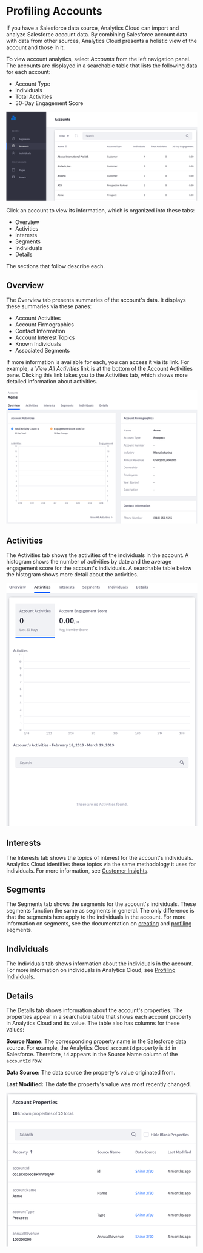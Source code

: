# Profiling Accounts

If you have a Salesforce data source, Analytics Cloud can import and analyze 
Salesforce account data. By combining Salesforce account data with data from 
other sources, Analytics Cloud presents a holistic view of the account and those 
in it. 

To view account analytics, select *Accounts* from the left navigation panel. The 
accounts are displayed in a searchable table that lists the following data for 
each account: 

-   Account Type
-   Individuals
-   Total Activities
-   30-Day Engagement Score

![Figure 1: The Accounts tab lists the Salesforce accounts imported in Analytics Cloud.](../../images/accounts.png)

Click an account to view its information, which is organized into these tabs: 

-   Overview
-   Activities
-   Interests
-   Segments
-   Individuals
-   Details

The sections that follow describe each. 

## Overview 

The Overview tab presents summaries of the account's data. It displays these 
summaries via these panes: 

-   Account Activities
-   Account Firmographics
-   Contact Information
-   Account Interest Topics
-   Known Individuals
-   Associated Segments

If more information is available for each, you can access it via its link. For 
example, a *View All Activities* link is at the bottom of the Account Activities 
pane. Clicking this link takes you to the Activities tab, which shows more 
detailed information about activities. 

![Figure 2: The Overview tab displays summaries of the account's data.](../../images/accounts-overview.png)

## Activities

The Activities tab shows the activities of the individuals in the account. A 
histogram shows the number of activities by date and the average engagement 
score for the account's individuals. A searchable table below the histogram 
shows more detail about the activities. 

![Figure 3: The Activities tab displays data on activities of the account's individuals.](../../images/accounts-activities.png)

## Interests

The Interests tab shows the topics of interest for the account's individuals. 
Analytics Cloud identifies these topics via the same methodology it uses for 
individuals. For more information, see 
[Customer Insights](liferay.com). 

## Segments

The Segments tab shows the segments for the account's individuals. These 
segments function the same as segments in general. The only difference is that 
the segments here apply to the individuals in the account. For more information 
on segments, see the documentation on 
[creating](liferay.com) 
and 
[profiling](liferay.com) 
segments. 

## Individuals

The Individuals tab shows information about the individuals in the account. For 
more information on individuals in Analytics Cloud, see 
[Profiling Individuals](liferay.com).

## Details

The Details tab shows information about the account's properties. The properties 
appear in a searchable table that shows each account property in Analytics Cloud 
and its value. The table also has columns for these values: 

**Source Name:** The corresponding property name in the Salesforce data source. 
For example, the Analytics Cloud `accountId` property is `id` in Salesforce. 
Therefore, `id` appears in the Source Name column of the `accountId` row. 

**Data Source:** The data source the property's value originated from. 

**Last Modified:** The date the property's value was most recently changed. 

![Figure 4: The Details tab contains a searchable table that shows the account's properties and their values.](../../images/salesforce-accounts-details.png)
